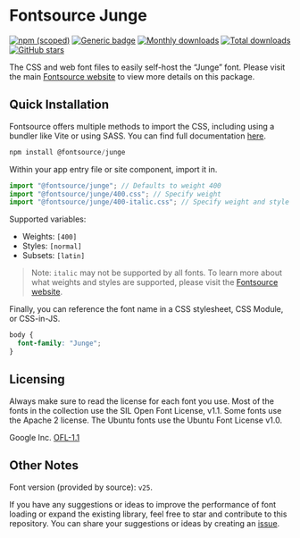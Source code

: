 # Fontsource Junge

[![npm (scoped)](https://img.shields.io/npm/v/@fontsource/junge?color=brightgreen)](https://www.npmjs.com/package/@fontsource/junge) [![Generic badge](https://img.shields.io/badge/fontsource-passing-brightgreen)](https://github.com/fontsource/fontsource) [![Monthly downloads](https://badgen.net/npm/dm/@fontsource/junge)](https://github.com/fontsource/fontsource) [![Total downloads](https://badgen.net/npm/dt/@fontsource/junge)](https://github.com/fontsource/fontsource) [![GitHub stars](https://img.shields.io/github/stars/fontsource/fontsource.svg?style=social&label=Star)](https://github.com/fontsource/fontsource/stargazers)

The CSS and web font files to easily self-host the “Junge” font. Please visit the main [Fontsource website](https://fontsource.org/fonts/junge) to view more details on this package.

## Quick Installation

Fontsource offers multiple methods to import the CSS, including using a bundler like Vite or using SASS. You can find full documentation [here](https://fontsource.org/docs/getting-started/introduction).

```javascript
npm install @fontsource/junge
```

Within your app entry file or site component, import it in.

```javascript
import "@fontsource/junge"; // Defaults to weight 400
import "@fontsource/junge/400.css"; // Specify weight
import "@fontsource/junge/400-italic.css"; // Specify weight and style
```

Supported variables:
- Weights: `[400]`
- Styles: `[normal]`
- Subsets: `[latin]`

> Note: `italic` may not be supported by all fonts. To learn more about what weights and styles are supported, please visit the [Fontsource website](https://fontsource.org/fonts/junge).

Finally, you can reference the font name in a CSS stylesheet, CSS Module, or CSS-in-JS.

```css
body {
  font-family: "Junge";
}
```

## Licensing
Always make sure to read the license for each font you use. Most of the fonts in the collection use the SIL Open Font License, v1.1. Some fonts use the Apache 2 license. The Ubuntu fonts use the Ubuntu Font License v1.0.

Google Inc.
[OFL-1.1](http://scripts.sil.org/OFL)

## Other Notes
Font version (provided by source): `v25`.

If you have any suggestions or ideas to improve the performance of font loading or expand the existing library, feel free to star and contribute to this repository. You can share your suggestions or ideas by creating an [issue](https://github.com/fontsource/fontsource/issues).